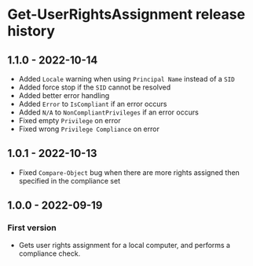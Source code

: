 # Get-UserRightsAssignment release history

## 1.1.0 - 2022-10-14

* Added `Locale` warning when using `Principal Name` instead of a `SID`
* Added force stop if the `SID` cannot be resolved
* Added better error handling
* Added `Error` to `IsCompliant` if an error occurs
* Added `N/A` to `NonCompliantPrivileges` if an error occurs
* Fixed empty `Privilege` on error
* Fixed wrong `Privilege Compliance` on error

## 1.0.1 - 2022-10-13

* Fixed `Compare-Object` bug when there are more rights assigned then specified in the compliance set

## 1.0.0 - 2022-09-19

### First version

* Gets user rights assignment for a local computer, and performs a compliance check.
